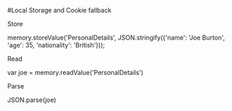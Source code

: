#Local Storage and Cookie fallback

Store

memory.storeValue('PersonalDetails', JSON.stringify({'name': 'Joe Burton', 'age': 35, 'nationality': 'British'}));

Read

var joe = memory.readValue('PersonalDetails')

Parse

JSON.parse(joe)
